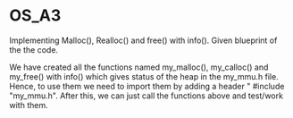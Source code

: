 # OS_A3
Implementing Malloc(), Realloc() and free() with info(). Given blueprint of the the code. 

We have created all the functions named my_malloc(), my_calloc() and my_free() with info() which gives status of the heap in the my_mmu.h file. Hence, to use them we need to import them by adding a header " #include "my_mmu.h". After this, we can just call the functions above and test/work with them.
